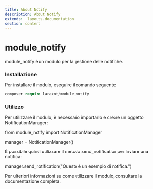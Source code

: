 ```yaml
---
title: About Notify
description: About Notify
extends: _layouts.documentation
section: content
---
```


# module_notify

module_notify è un modulo per la gestione delle notifiche.

### Installazione

Per installare il modulo, eseguire il comando seguente:

```php
composer require laraxot/module_notify
```

### Utilizzo

Per utilizzare il modulo, è necessario importarlo e creare un oggetto NotificationManager:

from module_notify import NotificationManager

manager = NotificationManager()

È possibile quindi utilizzare il metodo send_notification per inviare una notifica:

manager.send_notification("Questo è un esempio di notifica.")

Per ulteriori informazioni su come utilizzare il modulo, consultare la documentazione completa.